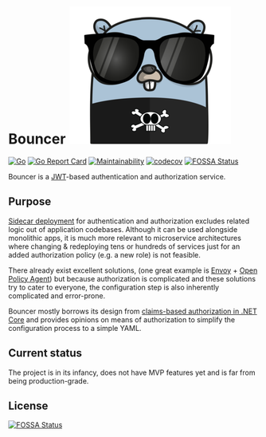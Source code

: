 # Bouncer ![bouncer](https://github.com/kaancfidan/bouncer/blob/master/gopher.png)
[![Go](https://github.com/kaancfidan/bouncer/workflows/Go/badge.svg)](https://github.com/kaancfidan/bouncer/actions?query=workflow%3AGo) [![Go Report Card](https://goreportcard.com/badge/github.com/kaancfidan/bouncer)](https://goreportcard.com/report/github.com/kaancfidan/bouncer) [![Maintainability](https://api.codeclimate.com/v1/badges/a4d16c48c6d1b41e1ea9/maintainability)](https://codeclimate.com/github/kaancfidan/bouncer/maintainability) [![codecov](https://img.shields.io/codecov/c/github/kaancfidan/bouncer)](https://codecov.io/gh/kaancfidan/bouncer)
[![FOSSA Status](https://app.fossa.com/api/projects/git%2Bgithub.com%2Fkaancfidan%2Fbouncer.svg?type=shield)](https://app.fossa.com/projects/git%2Bgithub.com%2Fkaancfidan%2Fbouncer?ref=badge_shield)

Bouncer is a [JWT]-based authentication and authorization service. 

## Purpose
[Sidecar deployment](https://docs.microsoft.com/en-us/azure/architecture/patterns/sidecar) for authentication and authorization excludes related logic out of application codebases. Although it can be used alongside monolithic apps, it is much more relevant to microservice architectures where changing & redeploying tens or hundreds of services just for an added authorization policy (e.g. a new role) is not feasible. 

There already exist excellent solutions, (one great example is [Envoy](https://www.envoyproxy.io/) + [Open Policy Agent](https://www.openpolicyagent.org/docs/latest/envoy-authorization/)) but because authorization is complicated and these solutions try to cater to everyone, the configuration step is also inherently complicated and error-prone.

Bouncer mostly borrows its design from [claims-based authorization in .NET Core](https://docs.microsoft.com/en-us/aspnet/core/security/authorization/claims?view=aspnetcore-3.1) and provides opinions on means of authorization to simplify the configuration process to a simple YAML.

## Current status
The project is in its infancy, does not have MVP features yet and is far from being production-grade.


## License
[![FOSSA Status](https://app.fossa.com/api/projects/git%2Bgithub.com%2Fkaancfidan%2Fbouncer.svg?type=large)](https://app.fossa.com/projects/git%2Bgithub.com%2Fkaancfidan%2Fbouncer?ref=badge_large)


[JWT]: (http://jwt.io/introduction)